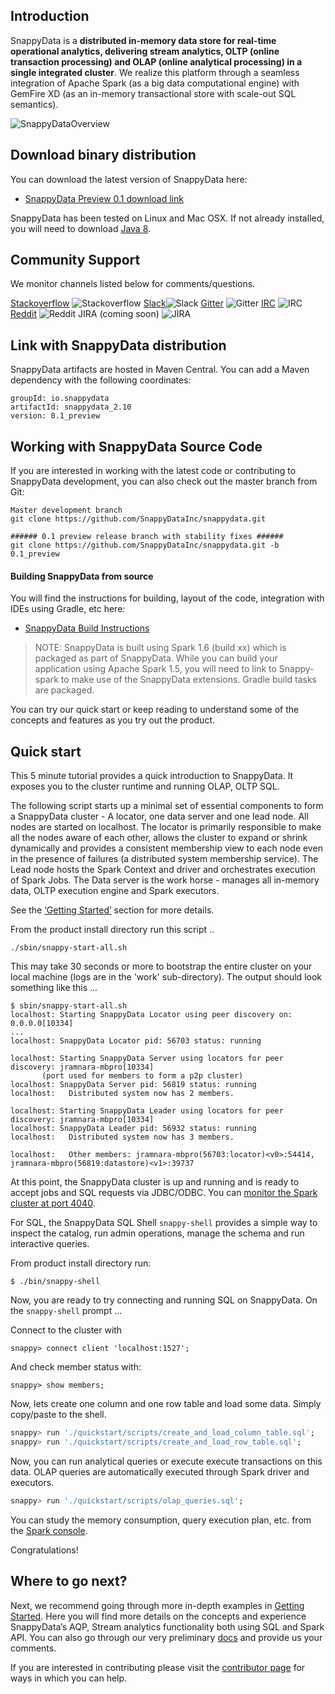 
## Introduction
SnappyData is a **distributed in-memory data store for real-time operational analytics, delivering stream analytics, OLTP (online transaction processing) and OLAP (online analytical processing) in a single integrated cluster**. We realize this platform through a seamless integration of Apache Spark (as a big data computational engine) with GemFire XD (as an in-memory transactional store with scale-out SQL semantics). 

![SnappyDataOverview](https://prismic-io.s3.amazonaws.com/snappyblog/c6658eccdaf158546930376296cd7c3d33cff544_jags_resize.png)

## Download binary distribution
You can download the latest version of SnappyData here:

* [SnappyData Preview 0.1 download link](1)

SnappyData has been tested on Linux and Mac OSX. If not already installed, you will need to download [Java 8](http://www.oracle.com/technetwork/java/javase/downloads/jdk8-downloads-2133151.html). 

## Community Support

We monitor channels listed below for comments/questions.

[Stackoverflow](http://stackoverflow.com/questions/tagged/snappydata) ![Stackoverflow](http://i.imgur.com/LPIdp12.png)    [Slack](http://snappydata-slackin.herokuapp.com/)![Slack](http://i.imgur.com/h3sc6GM.png)        [Gitter](https://gitter.im/SnappyDataInc/snappydata) ![Gitter](http://i.imgur.com/jNAJeOn.jpg)          [IRC](http://webchat.freenode.net/?randomnick=1&channels=%23snappydata&uio=d4) ![IRC](http://i.imgur.com/vbH3Zdx.png)             [Reddit](https://www.reddit.com/r/snappydata) ![Reddit](http://i.imgur.com/AB3cVtj.png)          JIRA (coming soon) ![JIRA](http://i.imgur.com/E92zntA.png)

## Link with SnappyData distribution
SnappyData artifacts are hosted in Maven Central. You can add a Maven dependency with the following coordinates:
```
groupId: io.snappydata
artifactId: snappydata_2.10
version: 0.1_preview
```

## Working with SnappyData Source Code
If you are interested in working with the latest code or contributing to SnappyData development, you can also check out the master branch from Git:
```
Master development branch
git clone https://github.com/SnappyDataInc/snappydata.git

###### 0.1 preview release branch with stability fixes ######
git clone https://github.com/SnappyDataInc/snappydata.git -b 0.1_preview
```

#### Building SnappyData from source
You will find the instructions for building, layout of the code, integration with IDEs using Gradle, etc here:

* [SnappyData Build Instructions](docs/build-instructions.md)

>  NOTE:
> SnappyData is built using Spark 1.6 (build xx) which is packaged as part of SnappyData. While you can build your application using Apache Spark 1.5, you will need to link to Snappy-spark to make  use of the SnappyData extensions. Gradle build tasks are packaged.  

You can try our quick start or keep reading to understand some of the concepts and features as you try out the product. 

## Quick start  

This 5 minute tutorial provides a quick introduction to SnappyData. It exposes you to the cluster runtime and running OLAP, OLTP SQL.

The following script starts up a minimal set of essential components to form a SnappyData cluster - A locator, one data server 
and one lead node. All nodes are started on localhost.
The locator is primarily responsible to make all the nodes aware of each other, allows the cluster to expand or shrink dynamically and provides a consistent membership view to each node even in the presence of failures (a distributed system membership service). The Lead node hosts the Spark Context and driver and orchestrates execution of Spark Jobs. 
The Data server is the work horse - manages all in-memory data, OLTP execution engine and Spark executors. 

See the  [‘Getting Started’](../index.md) section for more details. 

From the product install directory run this script ..

````shell
./sbin/snappy-start-all.sh
````
This may take 30 seconds or more to bootstrap the entire cluster on your local machine (logs are in the 'work' sub-directory). 
The output should look something like this …
````
$ sbin/snappy-start-all.sh 
localhost: Starting SnappyData Locator using peer discovery on: 0.0.0.0[10334]
...
localhost: SnappyData Locator pid: 56703 status: running

localhost: Starting SnappyData Server using locators for peer discovery: jramnara-mbpro[10334]   
       (port used for members to form a p2p cluster)
localhost: SnappyData Server pid: 56819 status: running
localhost:   Distributed system now has 2 members.

localhost: Starting SnappyData Leader using locators for peer discovery: jramnara-mbpro[10334]
localhost: SnappyData Leader pid: 56932 status: running
localhost:   Distributed system now has 3 members.

localhost:   Other members: jramnara-mbpro(56703:locator)<v0>:54414, jramnara-mbpro(56819:datastore)<v1>:39737

````
At this point, the SnappyData cluster is up and running and is ready to accept jobs and SQL requests via JDBC/ODBC.
You can [monitor the Spark cluster at port 4040](http://localhost:4040).

For SQL, the SnappyData SQL Shell `snappy-shell` provides a simple way to inspect the catalog,  run admin operations, 
manage the schema and run interactive queries. 

From product install directory run: 
````
$ ./bin/snappy-shell
````
Now, you are ready to try connecting and running SQL on SnappyData. 
On the `snappy-shell` prompt  …

Connect to the cluster with

````snappy> connect client 'localhost:1527';````

And check member status with:

````snappy> show members;````

Now, lets create one column and one row table and load some data. Simply copy/paste to the shell. 
```sql
snappy> run './quickstart/scripts/create_and_load_column_table.sql';
snappy> run './quickstart/scripts/create_and_load_row_table.sql';
```

Now, you can run analytical queries or execute execute transactions on this data. OLAP queries are automatically executed 
through Spark driver and executors. 

```sql
snappy> run './quickstart/scripts/olap_queries.sql';
```

You can study the memory consumption, query execution plan, etc. from the [Spark console](http://localhost:4040).

Congratulations! 

## Where to go next?

Next, we recommend going through more in-depth examples in [Getting Started](../index.md). Here you will find more details on the 
concepts and experience SnappyData’s AQP, Stream analytics functionality both using SQL and Spark API.
You can also go through our very preliminary [docs](../) and provide us your comments. 

If you are interested in contributing please visit the [contributor page](contribution) for ways in which you can help. 




